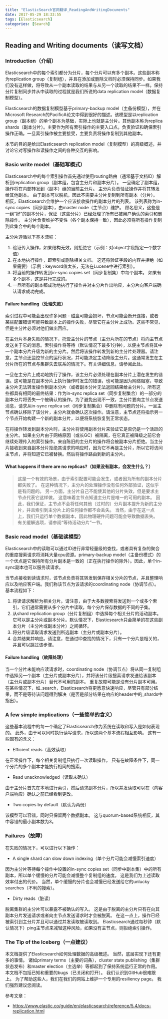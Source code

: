 ```yaml
---
title: "ElasticSearch官网翻译_ReadingAndWritingDocuments"
date: 2017-05-29 18:33:55
tags: [Elasticsearch]
categories: [Search]
---
```


## Reading and Writing documents（读写文档）

### Introduction（介绍）

Elasticsearch中的每个索引都分为分片，每个分片可以有多个副本。这些副本称为replication group（复制组），并且在添加或删除文档时必须保持同步。如果我们没有这样做，将导致从一个副本读取的结果与从另一个读取的结果不一样。保持分片复制同步并从中读取的过程就是我们所说的data replication model（数据复制模型）。

Elasticsearch的数据复制模型基于primary-backup model（主备份模型），并在Microsoft Research的PacificA论文中得到很好的描述。该模型是以replication group（副本组）的单个副本为基础，实际上也就是主分片。其他副本称为replica shards（副本分片）。主要作为所有索引操作的主要入口点。负责验证和确保索引操作正确。一旦索引操作被主要接受，主要负责将操作复制到其他副本。

本节的目的是给出Elasticsearch replication model（复制模型）的高级概述，并讨论它对写操作和读操作之间的各种交互的影响。

### Basic write model（基础写模式）

Elasticsearch中的每个索引操作首先通过使用routing路由（通常基于文档ID）解析到replication group（副本组，包含主分片和副本分片）。 一旦确定了副本组，操作将在内部转发到（副本）组的当前主分片。 主分片负责验证操作并将其转发给其他副本。 由于副本可以脱机，因此不需要主分片复制到所有副本（分片）。 相反，Elasticsearch会维护一个应该接收操作的副本分片的列表。 该列表称为in-sync copies（同步副本），由master node（主节点）维护。 顾名思义，这些是一组“好”的副本分片，保证（这些分片）已经处理了所有已被用户确认的索引和删除操作。 主分片负责维护不变性（各个副本保持一致），因此必须将所有操作复制到此集合中的每个副本。

主分片遵循以下基本流程：

1. 验证传入操作，如果结构无效，则拒绝它（示例：对object字段指定一个数字值）
2. 在本地执行操作，即索引或删除相关文档。 这还将验证字段的内容并拒绝（如果需要）（示例：keyword值太长，无法在Lucene中进行索引）。
3. 将当前的操作转发到in-sync copies set（同步复制集）中每个副本。 如果有多个副本，这是并行完成的。
4. 一旦所有的副本都成功地执行了操作并对主分片作出响应，主分片向客户端确认请求成功完成。

#### Failure handling（处理失败）

索引过程中可能会出现许多问题 - 磁盘可能会损坏，节点可能会断开连接，或者某些配置错误可能导致副本上的操作失败，尽管它在主分片上成功。这些不常见，但是主分片必须对他们做出回应。

在主分片本身失败的情况下，托管主分片的节点（主分片所在的节点）将向主节点发送关于它的消息。索引操作将等待（默认情况下最多1分钟），以便主节点将其中一个副本分片升级为新的主分片。然后将该操作转发到新的主分片处理器。请注意，主节点还监控节点的运行状况，并可能决定主动降级主分片。这通常发生在主分片所在的节点与集群失去联系的情况下。有关详细信息，请参阅此处。

一旦在主分片上成功地执行了操作，该主分片必须处理在副本分片上潜在发生的错误。这可能是在副本分片上执行操作时发生的错误，也可能是因为网络阻塞，导致主分片无法转发操作到副本分片（或者副本分片无法返回结果给主分片）。所有这些都具有相同的最终结果：作为in-sync replica set（同步复制集合）的一部分的副本分片将丢失一个被确认的操作。为了避免出现不一致，主分片要向主节点发送消息，请求从in-sync replica set（同步复制集合）中删除有问题的分片。一旦主节点确认移除了该分片，主分片就会确认这次操作。请注意，主节点还将指示另一个节点开始构建一个新的副本分片，以便将系统恢复到正常状态。

在将操作转发到副本分片时，主分片将使用副本分片来验证它是否仍是一个活跃的主分片。如果主分片由于网络原因（或长GC）被隔离，在它真正被降级之前它会继续处理传入的索引操作。来自陈旧的主分片的操作将会被副本分片拒绝。当主分片接收到来自副本分片拒绝其请求的响应时，因为它不再是主分片，所以它将访问主节点，并将知道它已被替换。然后将操作路由到新的主分片。 

#### What happens if there are no replicas?（如果没有副本，会发生什么？）

> 这是一个有效的场景，由于索引配置可能会发生，或者因为所有的副本分片都失败了。 在这种情况下，主分片的处理操作没有任何外部验证，这似乎是有问题的。 另一方面，主分片自己不能使其他的分片失效，但是要求主节点代表它这样做。 这意味着主节点知道主分片是唯一的可用的副本。 因此，我们保证，主节点不会将任何其他（过时的）分片副本提升为新的主分片，并且索引到主分片上的任何操作都不会丢失。 当然，由于在这一点上，我们只运行单个数据副本，因此物理硬件问题可能会导致数据丢失。 有关缓解选项，请参阅“等待活动分片”一节。

### Basic read model（基础读模型）

Elasticsearch中的读取可以通过ID进行非常轻量级的查找，或者具有复杂的聚合的重度搜索请求将消耗大量cpu资源。primary-backup model（主备份模式）的一个优点是它保持所有分片副本是一致的（正在执行操作的除外）。因此，单个in-sync副本也可以服务读请求。

当节点接收到读请求时，该节点负责将其转发到保存相关分片的节点，并且整理响应以及响应客户端。我们称该节点为该请求的coordinating node（协调节点）。基本流程如下：

1. 将读请求解析为相关分片。请注意，由于大多数搜索将发送到一个或多个索引，它们通常需要从多个分片中读取，每个分片保存数据的不同的子集。
2. 从shard replication group（分片复制组）中选择每个相关分片的活动副本。它可以是主分片或副本分片。默认情况下，Elasticsearch只会简单的在这些副本分片（主分片或副本分片）之间循环。
3. 将分片级读取请求发送到所选副本（主分片或副本分片）。
4. 合并结果并响应。请注意，在通过ID查找的情况下，只有一个分片是相关的，并且可以跳过该步骤。

#### Failure handling（故障处理）

当一个分片未能响应读请求时，coordinating node（协调节点）将从同一复制组中选择另一个副本（主分片或副本分片），并将该分片级搜索请求发送给该副本（主分片或副本分片）替代不可用的副本。 重复故障可能是没有分片副本可用。 在某些情况下，如_search，Elasticsearch将更愿意快速响应，尽管只有部分结果，而不是等待该问题得到解决（是否是部分结果在响应的header中的_shards中指出）。

### A few simple implications（一些简单的含义）

这些基本流程中的每一个确定了Elasticsearch作为系统在读取和写入是如何表现的。 此外，由于可以同时执行读写请求，所以这两个基本流程相互影响。 这有一些固有的含义：

- Efficient reads（高效读取）

在正常操作下，每个相关复制组只执行一次读取操作。 只有在故障条件下，同一个分片的多个副本才能执行相同的搜索。

- Read unacknowledged（读取未确认）

由于主分片首先在本地进行索引，然后请求副本分片，所以并发读取可以在（向客户端响应）确认之前已经看到更改。

- Two copies by default（默认为两份）

该模型可以容错，同时只保留两个数据副本。 这与quorum-based系统相反，其中容错的最小副本数为3。

### Failures（故障）

在失败的情况下，可以进行以下操作：

- A single shard can slow down indexing（单个分片可能会减慢索引速度）

因为主分片等待每个操作中设置的in-sync copies set（同步中副本集）中的所有副本，所以单个缓慢的分片可能会减慢整个复制组的速度。 这是我们为上述读取效率付出的代价。 当然，单个缓慢的分片也会减慢已经发送给它的unlucky searches（不利的搜索）。

- Dirty reads（脏读）

脱离集群的主分片可以暴露不被确认的写入。 这是由于脱离的主分片只有在向其副本分片发送请求或者向主节点发送请求时才会被脱离。 在这一点上，操作已经被索引到主分片并且可以通过并发读取被读取到。 Elasticsearch通过每秒钟（默认情况下）ping主节点来减轻这种风险，如果没有主节点，则拒绝索引操作。

### The Tip of the Iceberg（一点建议）

本文档提供了Elasticsearch如何处理数据的高级概述。 当然，底层实现下还有更多的事情。 诸如primary terms（主要的词条），cluster state publishing（集群状态发布）和master election（主选举）等都起到了保持系统运行正常的作用。 本文档不包括已知和重要的bugs（已关闭和打开）。 我们认识到GitHub很难跟上。 为了帮助这些人，我们在我们的网站上维护一个专用的resiliency page。 我们强烈建议您阅读。

参考文章：

- https://www.elastic.co/guide/en/elasticsearch/reference/5.4/docs-replication.html
